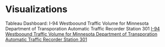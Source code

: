 # Visualizations
Tableau Dashboard: I-94 Westboound Traffic Volume for Minnesota Department of Transporation Automatic Traffic Recorder Station 301
[I-94 Westboound Traffic Volume for Minnesota Department of Transporation Automatic Traffic Recorder Station 301](https://public.tableau.com/profile/nikki.s6178#!/vizhome/TrafficVolume_15976220616850/Dashboard)
